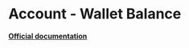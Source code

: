 # Account - Wallet Balance
<b>[Official documentation](https://bybit-exchange.github.io/docs/spot/wallet)</b>